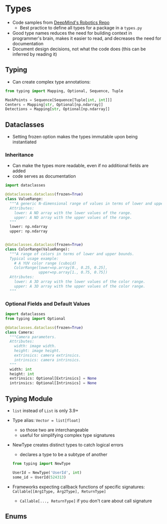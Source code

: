 # Types 

- Code samples from [DeepMind's Robotics Repo](https://github.com/deepmind/dm_robotics/blob/main/py/vision/types.py)
  - Best practice to define all types for a package in a `types.py`
- Good type names reduces the need for building context in programmer's brain, makes it easier to read, and decreases the need for documentation
- Document design decisions, not what the code does (this can be inferred by reading it)

## Typing

- Can create complex type annotations:

``` python
from typing import Mapping, Optional, Sequence, Tuple

MaskPoints = Sequence[Sequence[Tuple[int, int]]]
Centers = Mapping[str, Optional[np.ndarray]]
Detections = Mapping[str, Optional[np.ndarray]]
```

## Dataclasses

- Setting frozen option makes the types immutable upon being instantiated

### Inheritance

- Can make the types more readable, even if no additional fields are added
- code serves as documentation

```python
import dataclasses

@dataclasses.dataclass(frozen=True)
class ValueRange:
  """A generic N-dimensional range of values in terms of lower and upper bounds.
  Attributes:
    lower: A ND array with the lower values of the range.
    upper: A ND array with the upper values of the range.
  """
  lower: np.ndarray
  upper: np.ndarray


@dataclasses.dataclass(frozen=True)
class ColorRange(ValueRange):
  """A range of colors in terms of lower and upper bounds.
  Typical usage example:
    # A YUV color range (cuboid)
    ColorRange(lower=np.array[0., 0.25, 0.25],
               upper=np.array[1., 0.75, 0.75])
  Attributes:
    lower: A 3D array with the lower values of the color range.
    upper: A 3D array with the upper values of the color range.
  """
```



### Optional Fields and Default Values

``` python
import dataclasses
from typing import Optional

@dataclasses.dataclass(frozen=True)
class Camera:
  """Camera parameters.
  Attributes:
    width: image width.
    height: image height.
    extrinsics: camera extrinsics.
    intrinsics: camera intrinsics.
  """
  width: int
  height: int
  extrinsics: Optional[Extrinsics] = None
  intrinsics: Optional[Intrinsics] = None
```

## Typing Module

- `list` instead of `List` is only 3.9+

- Type alias: `Vector = list[float]`

  - so those two are interchangeable
  - useful for simplifying complex type signatures

- NewType creates distinct types to catch logical errors 

  - declares a type to be a subtype of another

  ```python
  from typing import NewType
  
  UserId = NewType('UserId', int)
  some_id = UserId(524313)
  ```

- Frameworks expecting callback functions of specific signatures: `Callable[[Arg1Type, Arg2Type], ReturnType]`

  - `Callable[..., ReturnType]` if you don't care about call signature


## Enums
